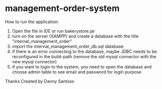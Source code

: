 # management-order-system

How to run the application:
1. Open the file in IDE or run bakerystore.jar
2. turn on the server (XAMPP) and create a database with the title "internal_management_order"
3. import the internal_management_order_db.sql database
4. if there is an error connecting to the database, maybe JDBC needs to be reconfigured in the build-path (remove the old mysql connector with the new mysql connector)
5. if you want to login to the system, you need to open the database and choose admin table to see email and password for login purpose

Thanks
Created by Danny Santoso
